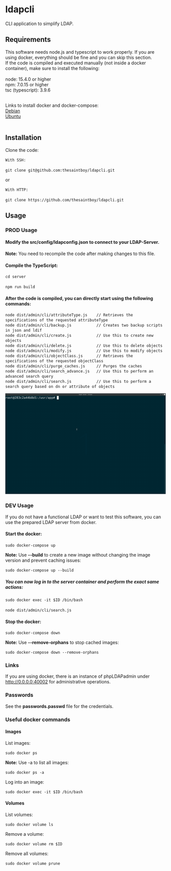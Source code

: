 # ldapcli

CLI application to simplify LDAP.
<br>

## Requirements
This software needs node.js and typescript to work properly. If you are using docker, everything should be fine and you can skip this section.<br />
If the code is compiled and executed manually (not inside a docker container), make sure to install the following:<br /><br />
node: 15.4.0 or higher<br />
npm: 7.0.15 or higher<br />
tsc (typescript): 3.9.6 <br />
<br />

Links to install docker and docker-compose:<br />
[Debian](https://docs.docker.com/engine/install/debian/)<br />
[Ubuntu](https://docs.docker.com/engine/install/ubuntu/)<br /><br />

## Installation

Clone the code: 
```
With SSH:

git clone git@github.com:thesaintboy/ldapcli.git
```
or 

```
With HTTP:

git clone https://github.com/thesaintboy/ldapcli.git
```

## Usage

### PROD Usage

#### Modify the **src/config/ldapconfig.json** to connect to your LDAP-Server.
**Note:** You need to recompile the code after making changes to this file.<br />

#### Compile the TypeScript:
```
cd server

npm run build
```

#### After the code is compiled, you can directly start using the following commands:
```
node dist/admin/cli/attributeType.js    // Retrieves the specifications of the requested attributeType
node dist/admin/cli/backup.js           // Creates two backup scripts in json and ldif
node dist/admin/cli/create.js           // Use this to create new objects
node dist/admin/cli/delete.js           // Use this to delete objects
node dist/admin/cli/modify.js           // Use this to modify objects
node dist/admin/cli/objectClass.js      // Retrieves the specifications of the requested objectClass
node dist/admin/cli/purge_caches.js     // Purges the caches
node dist/admin/cli/search_advance.js   // Use this to perform an advanced search query
node dist/admin/cli/search.js           // Use this to perform a search query based on dn or attribute of objects
```
![Alt Text](example.gif)

### DEV Usage
If you do not have a functional LDAP or want to test this software, you can use the prepared LDAP server from docker.
#### Start the docker:
```
sudo docker-compose up
```
**Note:** Use **--build** to create a new image without changing the image version and prevent caching issues:<br />
```
sudo docker-compose up --build
```

##### You can now log in to the server container and perform the exact same actions:
```
sudo docker exec -it $ID /bin/bash

node dist/admin/cli/search.js 
```

#### Stop the docker:
```
sudo docker-compose down
```
**Note:** Use **--remove-orphans** to stop cached images:<br />
```
sudo docker-compose down --remove-orphans
```
### Links
If you are using docker, there is an instance of phpLDAPadmin under http://0.0.0.0:40002 for administrative operations.<br />

### Passwords
See the **passwords.passwd** file for the credentials.<br />

### Useful docker commands

#### Images

List images:
```
sudo docker ps
```
**Note:** Use -a to list all images:<br />
```
sudo docker ps -a
```
Log into an image:
```
sudo docker exec -it $ID /bin/bash
```

#### Volumes

List volumes:
```
sudo docker volume ls
```
Remove a volume:
```
sudo docker volume rm $ID
```
Remove all volumes:
```
sudo docker volume prune
```
